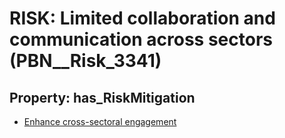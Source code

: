 # RISK: __Limited collaboration and communication across sectors__ (PBN__Risk_3341)

## Property: has_RiskMitigation

* [Enhance cross-sectoral engagement](PBN__Mitigation_2093)


